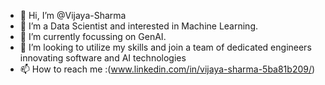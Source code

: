 - 👋 Hi, I’m @Vijaya-Sharma
- 👀 I’m a Data Scientist and interested in Machine Learning.
- 🌱 I’m currently focussing on GenAI.
- 💞️ I’m looking to utilize my skills and join a team of dedicated engineers innovating software and AI technologies 
- 📫 How to reach me :(www.linkedin.com/in/vijaya-sharma-5ba81b209/)

<!---
Vijaya-Sharma/Vijaya-Sharma is a ✨ special ✨ repository because its `README.md` (this file) appears on your GitHub profile.
You can click the Preview link to take a look at your changes.
--->

